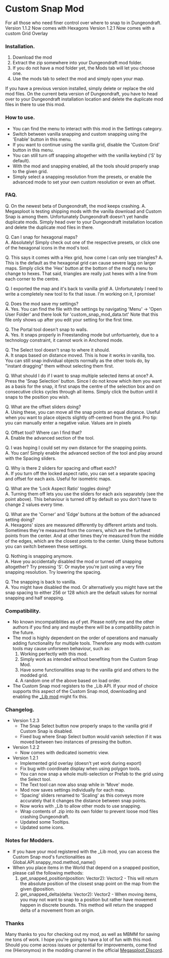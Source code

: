 # Custom Snap Mod
For all those who need finer control over where to snap to in Dungeondraft.
Version 1.1.2 Now comes with Hexagons
Version 1.2.1 Now comes with a custom Grid Overlay


### Installation.
1. Download the mod
2. Extract the zip somewhere into your Dungeondraft mod folder.
3. If you do not have a mod folder yet, the Mods tab will let you choose one.
4. Use the mods tab to select the mod and simply open your map.

If you have a previous version installed, simply delete or replace the old mod files.
On the current beta version of Dungeondraft, you have to head over to your Dungeondraft installation location and delete the duplicate mod files in there to use this mod.


### How to use.
- You can find the menu to interact with this mod in the Settings category.
- Switch between vanilla snapping and custom snapping using the 'Enable' button in this menu.
- If you want to continue using the vanilla grid, disable the 'Custom Grid' button in this menu.
- You can still turn off snapping altogether with the vanilla keybind ('S' by default).
- With the mod and snapping enabled, all the tools should properly snap to the given grid.
- Simply select a snapping resolution from the presets, or enable the advanced mode to set your own custom resolution or even an offset.


### FAQ.
Q. On the newest beta of Dungeondraft, the mod keeps crashing.
A. Megasploot is testing shipping mods with the vanilla download and Custom Snap is among them. Unfortunately Dungeondraft doesn't yet handle duplicate mods. Simply head over to your Dungeondraft installation location and delete the duplicate mod files in there.

Q. Can I snap for hexagonal maps? \
A. Absolutely! Simply check out one of the respective presets, or click one of the hexagonal icons in the mod's tool.

Q. This says it comes with a Hex grid, how come I can only see triangles?
A. This is the default as the hexagonal grid can cause severe lagg on larger maps. Simply click the 'Hex' button at the bottom of the mod's menu to change to hexes. That said, triangles are really just hexes with a line from each corner to the centre.

Q. I exported the map and it's back to vanilla grid!
A. Unfortunately I need to write a completely new tool to fix that issue. I'm working on it, I promise!

Q. Does the mod save my settings? \
A. Yes. You can find the file with the settings by navigating 'Menu' -> 'Open User Folder' and there look for 'custom_snap_mod_data.txt' Note that this file only shows up after you edit your setting for the first time.

Q. The Portal tool doesn't snap to walls. \
A. Yes. It snaps properly in Freestanding mode but unfortuantely, due to a technology constraint, it cannot work in Anchored mode.

Q. The Select tool doesn't snap to where it should. \
A. It snaps based on distance moved. This is how it works in vanilla, too. You can still snap individual objects normally as the other tools do, by "instant dragging" them without selecting them first.

Q. What should I do if I want to snap multiple selected items at once?
A. Press the 'Snap Selection' button. Since I do not know which item you want as a basis for the snap, it first snaps the centre of the selection box and on consecutive clicks cycles through all items. Simply click the button until it snaps to the position you wish.

Q. What are the offset sliders doing? \
A. Using these, you can move all the snap points an equal distance. Useful when you want to place objects slightly off-centred from the grid. Pro tip: you can manually enter a negative value. Values are in pixels

Q. Offset tool? Where can I find that? \
A. Enable the advanced section of the tool.

Q. I was hoping I could set my own distance for the snapping points. \
A. You can! Simply enable the advanced section of the tool and play around with the Spacing sliders.

Q. Why is there 2 sliders for spacing and offset each? \
A. If you turn off the locked aspect ratio, you can set a separate spacing and offset for each axis. Useful for isometric maps.

Q. What are the 'Lock Aspect Ratio' toggles doing? \
A. Turning them off lets you use the sliders for each axis separately (see the point above). This behaviour is turned off by default so you don't have to change 2 values every time.

Q. What are the 'Corner' and 'Edge' buttons at the bottom of the advanced setting doing? \
A. Hexagons' sizes are measured differently by different artists and tools. Sometimes they're measured from the corners, which are the furthest points from the center. And at other times they're measured from the middle of the edges, which are the closest points to the center. Using these buttons you can switch between these settings.

Q. Nothing is snapping anymore. \
A. Have you accidentally disabled the mod or turned off snapping altogether? Try pressing 'S'. Or maybe you're just using a very fine snapping resolution. Try lowering the spacing.

Q. The snapping is back to vanilla. \
A. You might have disabled the mod. Or alternatively you might have set the snap spacing to either 256 or 128 which are the default values for normal snapping and half snapping.


### Compatibility.
- No known imcompatiblities as of yet. Please notify me and the other authors if you find any and maybe there will be a compatibility patch in the future.
- The mod is highly dependent on the order of operations and manually adding functionality for multiple tools. Therefore any mods with custom tools may cause unforseen behaviour, such as:
    1. Working perfectly with this mod.
    2. Simply work as intended without benefiting from the Custom Snap Mod.
    3. Have some functionalities snap to the vanilla grid and others to the modded grid.
    4. A random one of the above based on load order.
- The Custom Snap mod registers to the _Lib API. If your mod of choice supports this aspect of the Custom Snap mod, downloading and enabling the [_Lib mod](https://cartographyassets.com/assets/31828/_lib/) might fix this.


### Changelog.
- Version 1.2.3
    - The Snap Select button now properly snaps to the vanilla grid if Custom Snap is disabled.
    - Fixed bug where Snap Select button would vanish selection if it was moved between two instances of pressing the button.
- Version 1.2.2
    - Now comes with dedicated isometric view.
- Version 1.2.1
    - Implemented grid overlay (doesn't yet work during export)
    - Fix bug with coordinate display when using polygon tools.
    - You can now snap a whole multi-selection or Prefab to the grid using the Select tool.
    - The Text tool can now also snap while in 'Move' mode.
    - Mod now saves settings individually for each map.
    - 'Spacing' sliders renamed to 'Scaling' as this conveys more accurately that it changes the distance between snap points.
    - Now works with _Lib to allow other mods to use snapping.
    - Wrap contents of .zip into its own folder to prevent loose mod files crashing Dungeondraft.
    - Updated some Tooltips.
    - Updated some icons.


### Notes for Modders.
- If you have your mod registered with the _Lib mod, you can access the Custom Snap mod's functionalities as Global.API.snappy_mod.method_name()
- When you place items in the World that depend on a snapped position, please call the following methods:
    1. get_snapped_position(position: Vector2): Vector2 - This will return the absolute position of the closest snap point on the map from the given @position.
    2. get_snapped_delta(delta: Vector2): Vector2 - When moving items, you may not want to snap to a position but rather have movement happen in discrete bounds. This method will return the snapped delta of a movement from an origin.


### Thanks
Many thanks to you for checking out my mod, as well as MBMM for saving me tons of work. I hope you're going to have a lot of fun with this mod. Should you come across issues or potential for improvements, come find me (Hieronymos) in the modding channel in the official [Megasploot Discord](https://discord.gg/J9Czgpu).